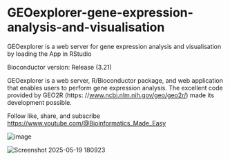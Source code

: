 # GEOexplorer-gene-expression-analysis-and-visualisation
GEOexplorer is a web server for gene expression analysis and visualisation by loading the App in RStudio

Bioconductor version: Release (3.21)

GEOexplorer is a web server, R/Bioconductor package, and web application that enables users to perform gene expression analysis. The excellent code provided by GEO2R (https: //www.ncbi.nlm.nih.gov/geo/geo2r/) made its development possible.

Follow like, share, and subscribe https://www.youtube.com/@Bioinformatics_Made_Easy



![image](https://github.com/user-attachments/assets/095ee00c-4998-452d-a612-c53b21a62273)



![Screenshot 2025-05-19 180923](https://github.com/user-attachments/assets/6337b8a6-35be-406e-8c3b-abf7eb381b9d)
